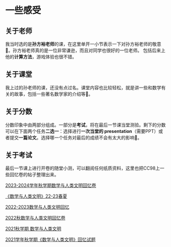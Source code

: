 # 一些感受

## 关于老师

我当时选的是**孙方裕老师**的课，在这里单开一小节表示一下对孙方裕老师的敬意🥰。孙方裕老师真的是一位非常谦逊，而且对同学也很好的一位老师。
包括后来上他的**计算方法**，游戏体验也很不错。

## 关于课堂

我上过的孙老师的课，还没有点过名。课堂内容也比较轻松，就是讲一些和数学有关的故事，包括一些著名数学家的介绍等🥸。

## 关于分数

分数印象中由两部分组成。一部分是**考试**，将在最后一节课当堂测验。剩下的分数可以在下面两个任务**二选一**：选择进行**一次当堂的
presentation**（需要PPT）或者提交**一篇论文**。选择哪一个任务对最后的成绩不会有太大的影响👻。

## 关于考试

最后一节课上进行开卷的随堂小测，可以翻阅任何纸质资料，这里也把CC98上一些回忆卷的帖子整理出来。

[2023-2024学年秋学期数学与人类文明回忆卷](https://www.cc98.org/topic/5745187)

[《数学与人类文明》22-23春夏](https://www.cc98.org/topic/5589411)

[2022-2023数学与人类文明回忆](https://www.cc98.org/topic/5452279)

[2022秋数学与人类文明回忆卷](https://www.cc98.org/topic/5450772)

[2021秋学期 数学与人类文明](https://www.cc98.org/topic/5190545)

[2021学年秋学期《数学与人类文明》回忆试题](https://www.cc98.org/topic/5189896)

